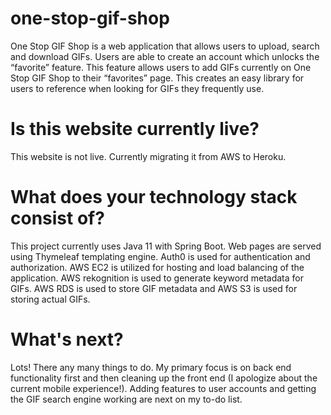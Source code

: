 # one-stop-gif-shop

One Stop GIF Shop is a web application that allows users to upload, search and download GIFs. 
Users are able to create an account which unlocks the “favorite” feature. This feature allows 
users to add GIFs currently on One Stop GIF Shop to their “favorites” page. This creates an easy 
library for users to reference when looking for GIFs they frequently use.

# Is this website currently live?

This website is not live. Currently migrating it from AWS to Heroku.

# What does your technology stack consist of?

This project currently uses Java 11 with Spring Boot. Web pages are served using Thymeleaf templating engine. Auth0 is used for authentication and authorization. AWS EC2 is utilized for hosting and load balancing of the application. AWS rekognition is used to generate keyword metadata for GIFs. AWS RDS is used to store GIF metadata and AWS S3 is used for storing actual GIFs.

# What's next?

Lots! There any many things to do. My primary focus is on back end functionality first and then cleaning up the front end (I apologize about the current mobile experience!). Adding features to user accounts and getting the GIF search engine working are next on my to-do list.
